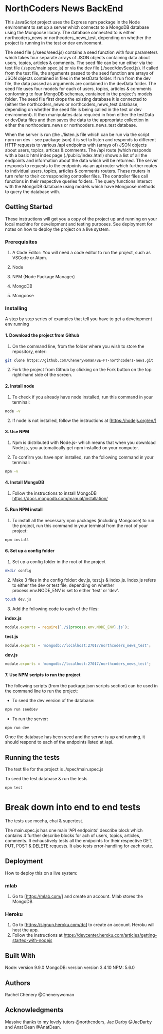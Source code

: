 # NorthCoders News BackEnd

This JavaScript project uses the Express npm package in the Node environment to set up a server which connects to a MongoDB database using the Mongoose library.  The database connected to is either northcoders_news or northcoders_news_test, depending on whether the project is running in the test or dev environment.  

The seed file (./seed/seed.js) contains a seed function with four parameters which takes four separate arrays of JSON objects containing data about users, topics, articles & comments.  The seed file can be run either via the test file (./spec/main.spec.js) or via the dev file (./seed/devSeed.js). If called from the test file, the arguments passed to the seed function are arrays of JSON objects contained in files in the testData folder.  If run from the dev file, the data passed as arguments are contained in the devData folder.  The seed file uses four models for each of users, topics, articles & comments conforming to four MongoDB schemas, contained in the project's models folder.  The seed file first drops the existing database it is connected to (either the northcoders_news or northcoders_news_test database, depending on whether the seed file is being called in the test or dev environment).  It then manipulates data required in from either the testData or devData files and then saves the data to the appropriate collection in either the northcoders_news or northcoders_news_test database.

When the server is run (the ./listen.js file which can be run via the script npm run dev - see package.json) it is set to listen and responds to different HTTP requests to various /api endpoints with (arrays of) JSON objects about users, topics, artices & comments. The /api route (which responds with a basic html index page (./public/index.html) shows a list of all the endpoints and information about the data which will be returned. The server responds to requests to the endpoints via an api router which further routes to individual users, topics, articles & comments routers.  These routers in turn refer to their corresponding controller files.  The controller files call functions in their respective queries folders.  The query functions interact with the MongoDB database using models which have Mongoose methods to query the database with.  

## Getting Started

These instructions will get you a copy of the project up and running on your local machine for development and testing purposes. See deployment for notes on how to deploy the project on a live system.

### Prerequisites

1.  A Code Editor: You will need a code editor to run the project, such as VSCode or Atom.

2.  Node 

3.  NPM (Node Package Manager)

4.  MongoDB 

5.  Mongoose

### Installing

A step by step series of examples that tell you have to get a development env running

#### 1. Download the project from Github
1. On the command line, from the folder where you wish to store the repository, enter:

```bash
git clone https://github.com/Chenerywoman/BE-PT-northcoders-news.git
```

2. Fork the project from Github by clicking on the Fork button on the top right-hand side of the screen.

#### 2. Install node 

1. To check if you already have node installed, run this command in your terminal:

```bash 
node -v
```

2. If node is not installed, follow the instructions at [https://nodejs.org/en/]

#### 3. Use NPM

1. Npm is distributed with Node.js- which means that when you download Node.js, you automatically get npm installed on your computer.

2. To confirm you have npm installed, run the following command in your terminal:

```bash 
npm -v
```

#### 4. Install MongoDB

1. Follow the instructions to install MongoDB https://docs.mongodb.com/manual/installation/

#### 5. Run NPM install

1. To install all the necessary npm packages (including Mongoose) to run the project, run this command in your terminal from the root of your project:

```bash 
npm install
```

#### 6. Set up a config folder

1. Set up a config folder in the root of the project

```bash 
mkdir config
```

2. Make 3 files in the config folder: dev.js, test.js & index.js. Index.js refers to either the dev or test file, depending on whether process.env.NODE_ENV is set to either 'test' or 'dev'.

```bash 
touch dev.js
``` 

3. Add the following code to each of the files:

**index.js**
```js
module.exports = require(`./${process.env.NODE_ENV}.js`);
```

**test.js**
```js
module.exports = 'mongodb://localhost:27017/northcoders_news_test';
```

**dev.js**
```js
module.exports = 'mongodb://localhost:27017/northcoders_news_test';
```

#### 7. Use NPM scripts to run the project

The following scripts (from the package.json scripts section) can be used in the command line to run the project:

  * To seed the dev version of the database: 
  ```bash 
  npm run seedDev
  ```

  * To run the server: 
  ```bash
  npm run dev
  ```

Once the database has been seed and the server is up and running, it should respond to each of the endpoints listed at /api.

## Running the tests

The test file for the project is ./spec/main.spec.js

To seed the test database & run the tests 
```bash 
npm test
```

# Break down into end to end tests

The tests use mocha, chai & supertest.  

The main.spec.js has one main 'API endpoints' describe block which contains 4 further describe blocks for ach of users, topics, articles, comments.
It exhaustively tests all the endpoints for their respective GET, PUT, POST & DELETE requests.  It also tests error-handling for each route.

## Deployment

How to deploy this on a live system:

### mlab
1. Go to [https://mlab.com/] and create an account. Mlab stores the MongoDB. 

### Heroku
1. Go to [https://signup.heroku.com/dc] to create an account. Heroku will host the app.
2. Follow the instructions at https://devcenter.heroku.com/articles/getting-started-with-nodejs



## Built With
Node: version 9.9.0
MongoDB: version version 3.4.10
NPM: 5.6.0

## Authors
Rachel Chenery 
@Chenerywoman

## Acknowledgments
Massive thanks to my lovely tutors @northcoders, Jac Darby @JacDarby and Anat Dean @AnatDean.